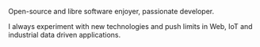 Open-source and libre software enjoyer, passionate developer. 

I always experiment with new technologies and push limits in Web, IoT and industrial data driven applications.
